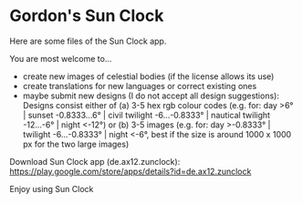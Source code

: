 # Gordon's Sun Clock

Here are some files of the Sun Clock app. 

You are most welcome to... 

- create new images of celestial bodies (if the license allows its use)
- create translations for new languages or correct existing ones  
- maybe submit new designs (I do not accept all design suggestions): Designs consist either of
(a) 3-5 hex rgb colour codes (e.g. for: day >6° | sunset -0.8333...6° | civil twilight -6...-0.8333° | nautical twilight -12...-6° | night <-12°) or
(b) 3-5 images (e.g. for: day >-0.8333° | twilight -6...-0.8333° | night <-6°, best if the size is around 1000 x 1000 px for the two large images) 

Download Sun Clock app (de.ax12.zunclock):
https://play.google.com/store/apps/details?id=de.ax12.zunclock

Enjoy using Sun Clock



